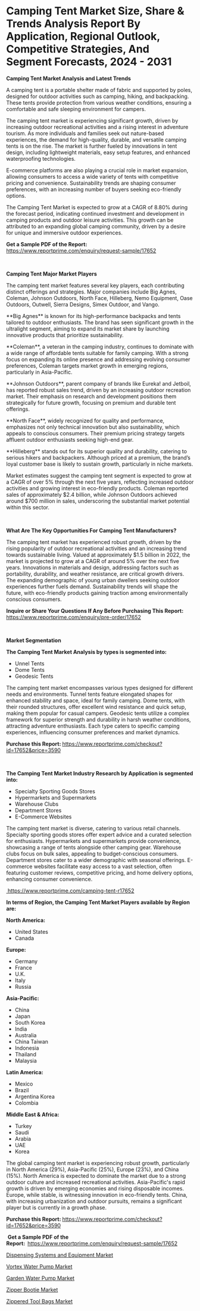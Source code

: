 <p><h1>Camping Tent Market Size, Share & Trends Analysis Report By Application, Regional Outlook, Competitive Strategies, And Segment Forecasts, 2024 - 2031</h1></p><p><strong>Camping Tent Market Analysis and Latest Trends</strong></p>
<p><p>A camping tent is a portable shelter made of fabric and supported by poles, designed for outdoor activities such as camping, hiking, and backpacking. These tents provide protection from various weather conditions, ensuring a comfortable and safe sleeping environment for campers. </p><p>The camping tent market is experiencing significant growth, driven by increasing outdoor recreational activities and a rising interest in adventure tourism. As more individuals and families seek out nature-based experiences, the demand for high-quality, durable, and versatile camping tents is on the rise. The market is further fueled by innovations in tent design, including lightweight materials, easy setup features, and enhanced waterproofing technologies.</p><p>E-commerce platforms are also playing a crucial role in market expansion, allowing consumers to access a wide variety of tents with competitive pricing and convenience. Sustainability trends are shaping consumer preferences, with an increasing number of buyers seeking eco-friendly options.</p><p>The Camping Tent Market is expected to grow at a CAGR of 8.80% during the forecast period, indicating continued investment and development in camping products and outdoor leisure activities. This growth can be attributed to an expanding global camping community, driven by a desire for unique and immersive outdoor experiences.</p></p>
<p><strong>Get a Sample PDF of the Report:&nbsp;</strong> <a href="https://www.reportprime.com/enquiry/request-sample/17652?utm_campaign=36&utm_medium=2&utm_source=Github&utm_content=ia&utm_term=19112024&utm_id=camping-tent">https://www.reportprime.com/enquiry/request-sample/17652</a></p>
<p>&nbsp;</p>
<p><strong>Camping Tent Major Market Players</strong></p>
<p><p>The camping tent market features several key players, each contributing distinct offerings and strategies. Major companies include Big Agnes, Coleman, Johnson Outdoors, North Face, Hilleberg, Nemo Equipment, Oase Outdoors, Outwell, Sierra Designs, Simex Outdoor, and Vango.</p><p>**Big Agnes** is known for its high-performance backpacks and tents tailored to outdoor enthusiasts. The brand has seen significant growth in the ultralight segment, aiming to expand its market share by launching innovative products that prioritize sustainability.</p><p>**Coleman**, a veteran in the camping industry, continues to dominate with a wide range of affordable tents suitable for family camping. With a strong focus on expanding its online presence and addressing evolving consumer preferences, Coleman targets market growth in emerging regions, particularly in Asia-Pacific.</p><p>**Johnson Outdoors**, parent company of brands like Eureka! and Jetboil, has reported robust sales trend, driven by an increasing outdoor recreation market. Their emphasis on research and development positions them strategically for future growth, focusing on premium and durable tent offerings.</p><p>**North Face**, widely recognized for quality and performance, emphasizes not only technical innovation but also sustainability, which appeals to conscious consumers. Their premium pricing strategy targets affluent outdoor enthusiasts seeking high-end gear.</p><p>**Hilleberg** stands out for its superior quality and durability, catering to serious hikers and backpackers. Although priced at a premium, the brand’s loyal customer base is likely to sustain growth, particularly in niche markets.</p><p>Market estimates suggest the camping tent segment is expected to grow at a CAGR of over 5% through the next five years, reflecting increased outdoor activities and growing interest in eco-friendly products. Coleman reported sales of approximately $2.4 billion, while Johnson Outdoors achieved around $700 million in sales, underscoring the substantial market potential within this sector.</p></p>
<p>&nbsp;</p>
<p><strong>What Are The Key Opportunities For Camping Tent Manufacturers?</strong></p>
<p><p>The camping tent market has experienced robust growth, driven by the rising popularity of outdoor recreational activities and an increasing trend towards sustainable living. Valued at approximately $1.5 billion in 2022, the market is projected to grow at a CAGR of around 5% over the next five years. Innovations in materials and design, addressing factors such as portability, durability, and weather resistance, are critical growth drivers. The expanding demographic of young urban dwellers seeking outdoor experiences further fuels demand. Sustainability trends will shape the future, with eco-friendly products gaining traction among environmentally conscious consumers.</p></p>
<p><strong>Inquire or Share Your Questions If Any Before Purchasing This Report:</strong> <a href="https://www.reportprime.com/enquiry/pre-order/17652?utm_campaign=36&utm_medium=2&utm_source=Github&utm_content=ia&utm_term=19112024&utm_id=camping-tent">https://www.reportprime.com/enquiry/pre-order/17652</a></p>
<p>&nbsp;</p>
<p><strong>Market Segmentation</strong></p>
<p><strong>The Camping Tent Market Analysis by types is segmented into:</strong></p>
<p><ul><li>Unnel Tents</li><li>Dome Tents</li><li>Geodesic Tents</li></ul></p>
<p><p>The camping tent market encompasses various types designed for different needs and environments. Tunnel tents feature elongated shapes for enhanced stability and space, ideal for family camping. Dome tents, with their rounded structures, offer excellent wind resistance and quick setup, making them popular for casual campers. Geodesic tents utilize a complex framework for superior strength and durability in harsh weather conditions, attracting adventure enthusiasts. Each type caters to specific camping experiences, influencing consumer preferences and market dynamics.</p></p>
<p><strong>Purchase this Report:&nbsp;</strong><a href="https://www.reportprime.com/checkout?id=17652&price=3590&utm_campaign=36&utm_medium=2&utm_source=Github&utm_content=ia&utm_term=19112024&utm_id=camping-tent">https://www.reportprime.com/checkout?id=17652&price=3590</a></p>
<p>&nbsp;</p>
<p><strong>The Camping Tent Market Industry Research by Application is segmented into:</strong></p>
<p><ul><li>Specialty Sporting Goods Stores</li><li>Hypermarkets and Supermarkets</li><li>Warehouse Clubs</li><li>Department Stores</li><li>E-Commerce Websites</li></ul></p>
<p><p>The camping tent market is diverse, catering to various retail channels. Specialty sporting goods stores offer expert advice and a curated selection for enthusiasts. Hypermarkets and supermarkets provide convenience, showcasing a range of tents alongside other camping gear. Warehouse clubs focus on bulk sales, appealing to budget-conscious consumers. Department stores cater to a wider demographic with seasonal offerings. E-commerce websites facilitate easy access to a vast selection, often featuring customer reviews, competitive pricing, and home delivery options, enhancing consumer convenience.</p></p>
<p><a href="https://www.reportprime.com/camping-tent-r17652?utm_campaign=36&utm_medium=2&utm_source=Github&utm_content=ia&utm_term=19112024&utm_id=camping-tent">&nbsp;https://www.reportprime.com/camping-tent-r17652</a></p>
<p><strong>In terms of Region, the Camping Tent Market Players available by Region are:</strong></p>
<p>
    <p> <strong> North America: </strong>
        <ul>
            <li>United States</li>
            <li>Canada</li>
        </ul>
        </p> 
    <p> <strong> Europe: </strong>
        <ul>
            <li>Germany</li>
            <li>France</li>
            <li>U.K.</li>
            <li>Italy</li>
            <li>Russia</li>
        </ul>
        </p> 
    <p> <strong> Asia-Pacific: </strong>
        <ul>
            <li>China</li>
            <li>Japan</li>
            <li>South Korea</li>
            <li>India</li>
            <li>Australia</li>
            <li>China Taiwan</li>
            <li>Indonesia</li>
            <li>Thailand</li>
            <li>Malaysia</li>
        </ul>
        </p> 
    <p> <strong> Latin America: </strong>
        <ul>
            <li>Mexico</li>
            <li>Brazil</li>
            <li>Argentina Korea</li>
            <li>Colombia</li>
        </ul>
        </p> 
    <p> <strong> Middle East & Africa: </strong>
        <ul>
            <li>Turkey</li>
            <li>Saudi</li>
            <li>Arabia</li>
            <li>UAE</li>
            <li>Korea</li>
        </ul>
    </p>
    </p>
<p><p>The global camping tent market is experiencing robust growth, particularly in North America (29%), Asia-Pacific (25%), Europe (23%), and China (15%). North America is expected to dominate the market due to a strong outdoor culture and increased recreational activities. Asia-Pacific's rapid growth is driven by emerging economies and rising disposable incomes. Europe, while stable, is witnessing innovation in eco-friendly tents. China, with increasing urbanization and outdoor pursuits, remains a significant player but is currently in a growth phase.</p></p>
<p><strong>Purchase this Report: </strong><a href="https://www.reportprime.com/checkout?id=17652&price=3590&utm_campaign=36&utm_medium=2&utm_source=Github&utm_content=ia&utm_term=19112024&utm_id=camping-tent">https://www.reportprime.com/checkout?id=17652&price=3590</a></p>
<p>&nbsp;<strong>Get a Sample PDF of the Report:&nbsp;&nbsp;</strong><a href="https://www.reportprime.com/enquiry/request-sample/17652?utm_campaign=36&utm_medium=2&utm_source=Github&utm_content=ia&utm_term=19112024&utm_id=camping-tent">https://www.reportprime.com/enquiry/request-sample/17652</a></p>
<p><strong></strong></p>
<p><p><a href="https://www.linkedin.com/pulse/navigating-global-dispensing-systems-equipment-market-tzpcf?utm_campaign=36&utm_medium=2&utm_source=Github&utm_content=ia&utm_term=19112024&utm_id=camping-tent">Dispensing Systems and Equipment Market</a></p><p><a href="https://issuu.com/reportprime-2/docs/vortex-water-pump-market-size-2030._6e8cbeb3ce3556?utm_campaign=36&utm_medium=2&utm_source=Github&utm_content=ia&utm_term=19112024&utm_id=camping-tent">Vortex Water Pump Market</a></p><p><a href="https://issuu.com/reportprime-2/docs/garden-water-pump-market-size-2030._503c5832e2f67b?utm_campaign=36&utm_medium=2&utm_source=Github&utm_content=ia&utm_term=19112024&utm_id=camping-tent">Garden Water Pump Market</a></p><p><a href="https://github.com/pizolina/Market-Research-Report-List-6/blob/main/zipper-bootie-market.md?utm_campaign=36&utm_medium=2&utm_source=Github&utm_content=ia&utm_term=19112024&utm_id=camping-tent">Zipper Bootie Market</a></p><p><a href="https://github.com/tamvrosiya/Market-Research-Report-List-6/blob/main/zippered-tool-bags-market.md?utm_campaign=36&utm_medium=2&utm_source=Github&utm_content=ia&utm_term=19112024&utm_id=camping-tent">Zippered Tool Bags Market</a></p></p>